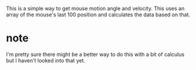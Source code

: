 This is a simple way to get mouse motion angle and velocity. This uses an array of the mouse's last 100 position and calculates the data based on that.
# note #
I'm pretty sure there might be a better way to do this with a bit of calculus but I haven't looked into that yet.
